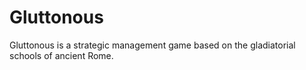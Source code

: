 # Gluttonous
Gluttonous is a strategic management game based on the gladiatorial schools of ancient Rome.
